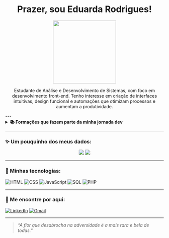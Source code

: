 <h1 align="center">Prazer, sou Eduarda Rodrigues!</h1>

<p align="center">
  <img src="https://media.giphy.com/media/JIX9t2j0ZTN9S/giphy.gif" width="200"/>
</p>

<p align="center">
 Estudante de Análise e Desenvolvimento de Sistemas, com foco em desenvolvimento front-end.
Tenho interesse em criação de interfaces intuitivas, design funcional e automações que otimizam processos e aumentam a produtividade.
</p>
---

<details>
<summary><strong>📚 Formações que fazem parte da minha jornada dev</strong></summary>

<br/>

🎓 Atualmente cursando o <strong>1º semestre de Análise e Desenvolvimento de Sistemas (ADS)</strong>

✔️ Concluídos:
- 💻 <strong>Técnico em Informática</strong>
- 🎨 <strong>Desenvolvedora Front-end (SENAI)</strong>
- 🗣️ <strong>Inglês Avançado (CILC)</strong>

📌 Em andamento:
- ☁️ <strong>AWS Academy</strong>
- 🔐 <strong>Cisco Networking Academy</strong>
- 🧑‍💻 <strong>Formação Fullstack (SENAI)</strong>

</details>




---
### ✨ Um pouquinho dos meus dados:
<p align="center">
<img src="https://github-readme-stats.vercel.app/api?username=Dudinha-nnja&show_icons=true&bg_color=ffc0cb&title_color=ff69b4&text_color=ffffff&icon_color=ff1493" />
<img src="https://github-readme-stats.vercel.app/api/top-langs/?username=Dudinha-nnja&layout=compact&bg_color=ffc0cb&title_color=ff69b4&text_color=ffffff" />

</p>


---


### 💖 Minhas tecnologias:
![HTML](https://img.shields.io/badge/-HTML5-fbaed2?logo=html5&logoColor=fff&style=flat)
![CSS](https://img.shields.io/badge/-CSS3-ff9ecb?logo=css3&logoColor=fff&style=flat)
![JavaScript](https://img.shields.io/badge/-JavaScript-fed6e3?logo=javascript&logoColor=000&style=flat)
![SQL](https://img.shields.io/badge/-SQL-ffc8dd?logo=postgresql&logoColor=fff&style=flat)
![PHP](https://img.shields.io/badge/-PHP-fcbad3?logo=php&logoColor=fff&style=flat)





---

### 🐾 Me encontre por aqui:
[![LinkedIn](https://img.shields.io/badge/-LinkedIn-fbaed2?style=flat&logo=linkedin&logoColor=white)](https://www.linkedin.com/in/eduarda-rodrigues-oliveira-84531219a?utm_source=share&utm_campaign=share_via&utm_content=profile&utm_medium=android_app)
[![Gmail](https://img.shields.io/badge/-eduardarod04@gmail.com-ff9ecb?style=flat&logo=gmail&logoColor=white)](mailto:eduardarod04@gmail.com)

---

> _“A flor que desabrocha na adversidade é a mais rara e bela de todas.”_
